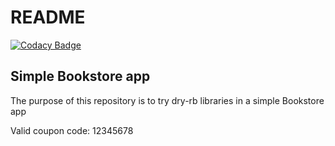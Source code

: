 # README

[![Codacy Badge](https://api.codacy.com/project/badge/Grade/d98fdd6498b749ef88730ec1229a8002)](https://app.codacy.com/manual/artemb.dev/bookstore_dry_rb?utm_source=github.com&utm_medium=referral&utm_content=b-artem/bookstore_dry_rb&utm_campaign=Badge_Grade_Dashboard)

## Simple Bookstore app

The purpose of this repository is to try dry-rb libraries in a simple Bookstore app

Valid coupon code: 12345678
